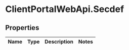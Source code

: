 # ClientPortalWebApi.Secdef

## Properties
Name | Type | Description | Notes
------------ | ------------- | ------------- | -------------


